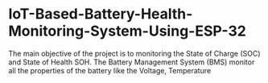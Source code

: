 # IoT-Based-Battery-Health-Monitoring-System-Using-ESP-32
The main objective of the project is to monitoring the State of Charge (SOC) and State of Health SOH. The Battery Management System (BMS) monitor all the properties of the battery like the Voltage, Temperature
